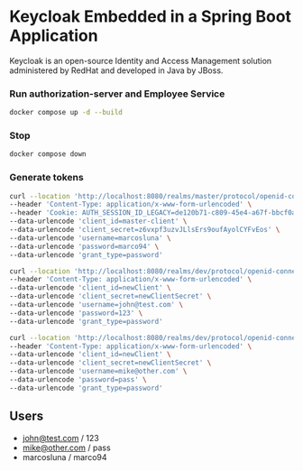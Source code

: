 # Keycloak Embedded in a Spring Boot Application
Keycloak is an open-source Identity and Access Management solution administered by RedHat and developed in Java by JBoss.


### Run authorization-server and Employee Service
```bash
docker compose up -d --build
```

### Stop
```bash
docker compose down
```

### Generate tokens

```bash
curl --location 'http://localhost:8080/realms/master/protocol/openid-connect/token' \
--header 'Content-Type: application/x-www-form-urlencoded' \
--header 'Cookie: AUTH_SESSION_ID_LEGACY=de120b71-c809-45e4-a67f-bbcf0a87bfdb' \
--data-urlencode 'client_id=master-client' \
--data-urlencode 'client_secret=z6vxpf3uzvJLlsErs9oufAyolCYFvEos' \
--data-urlencode 'username=marcosluna' \
--data-urlencode 'password=marco94' \
--data-urlencode 'grant_type=password'
```


```bash
curl --location 'http://localhost:8080/realms/dev/protocol/openid-connect/token' \
--header 'Content-Type: application/x-www-form-urlencoded' \
--data-urlencode 'client_id=newClient' \
--data-urlencode 'client_secret=newClientSecret' \
--data-urlencode 'username=john@test.com' \
--data-urlencode 'password=123' \
--data-urlencode 'grant_type=password'
```

```bash
curl --location 'http://localhost:8080/realms/dev/protocol/openid-connect/token' \
--header 'Content-Type: application/x-www-form-urlencoded' \
--data-urlencode 'client_id=newClient' \
--data-urlencode 'client_secret=newClientSecret' \
--data-urlencode 'username=mike@other.com' \
--data-urlencode 'password=pass' \
--data-urlencode 'grant_type=password'
```

## Users
- john@test.com / 123
- mike@other.com / pass
- marcosluna / marco94